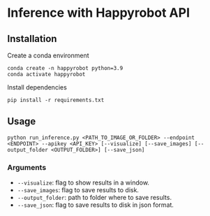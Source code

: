 # Inference with Happyrobot API

## Installation

Create a conda environment

    conda create -n happyrobot python=3.9
    conda activate happyrobot

Install dependencies

    pip install -r requirements.txt


## Usage

    python run_inference.py <PATH_TO_IMAGE_OR_FOLDER> --endpoint <ENDPOINT> --apikey <API_KEY> [--visualize] [--save_images] [--output_folder <OUTPUT_FOLDER>] [--save_json]

### Arguments

- `--visualize`: flag to show results in a window.
- `--save_images`: flag to save results to disk.
- `--output_folder`: path to folder where to save results.
- `--save_json`: flag to save results to disk in json format.